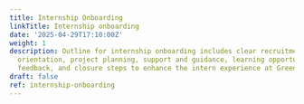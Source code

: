 ```yaml
---
title: Internship Onboarding
linkTitle: Internship onboarding
date: '2025-04-29T17:10:00Z'
weight: 1
description: Outline for internship onboarding includes clear recruitment, comprehensive
  orientation, project planning, support and guidance, learning opportunities, ongoing
  feedback, and closure steps to enhance the intern experience at Green Orbit Digital.
draft: false
ref: internship-onboarding
---
```


